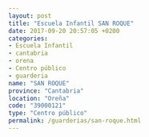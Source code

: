 ```yaml
---
layout: post
title: "Escuela Infantil SAN ROQUE"
date: 2017-09-20 20:57:05 +0200
categories:
- Escuela Infantil
- cantabria
- orena
- Centro público
- guarderia
name: "SAN ROQUE"
province: "Cantabria"
location: "Oreña"
code: "39000121"
type: "Centro público"
permalink: /guarderias/san-roque.html
---
```

